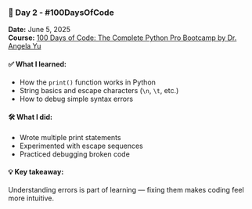 ### 🚀 Day 2 - #100DaysOfCode

**Date:** June 5, 2025  
**Course:** [100 Days of Code: The Complete Python Pro Bootcamp by Dr. Angela Yu](https://www.udemy.com/course/100-days-of-code/)  

#### ✅ What I learned:
- How the `print()` function works in Python
- String basics and escape characters (`\n`, `\t`, etc.)
- How to debug simple syntax errors

#### 🛠️ What I did:
- Wrote multiple print statements
- Experimented with escape sequences
- Practiced debugging broken code

#### 💡 Key takeaway:
Understanding errors is part of learning — fixing them makes coding feel more intuitive.
